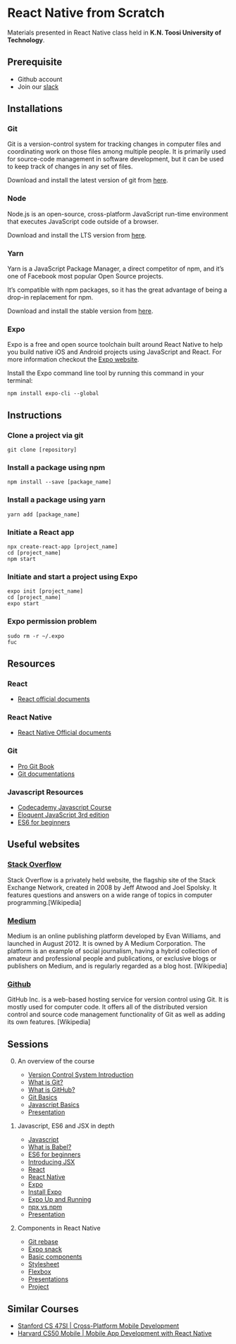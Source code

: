 # React Native from Scratch

Materials presented in React Native class held in **K.N. Toosi University of Technology**.

## Prerequisite

* Github account
* Join our [slack](https://join.slack.com/t/kntureactnative/shared_invite/enQtNDc3MDQwMjc5MTQxLTVmNWEwNGU4YmI5NjY4MDkwNGQ3OTZhNTkzZDk2NTZjYWM5MTI2MGI5OTVkMGJlYzcyODMwY2RiNWI5NDMxYTc) 

## Installations

### Git
Git is a version-control system for tracking changes in computer files and coordinating work on those files among multiple people. It is primarily used for source-code management in software development, but it can be used to keep track of changes in any set of files.

Download and install the latest version of git from [here](https://git-scm.com/downloads).

### Node
Node.js is an open-source, cross-platform JavaScript run-time environment that executes JavaScript code outside of a browser.

Download and install the LTS version from [here](https://nodejs.org/en/).

### Yarn
Yarn is a JavaScript Package Manager, a direct competitor of npm, and it’s one of Facebook most popular Open Source projects.

It’s compatible with npm packages, so it has the great advantage of being a drop-in replacement for npm.

Download and install the stable version from [here](https://yarnpkg.com/en/docs/install).

### Expo
Expo is a free and open source toolchain built around React Native to help you build native iOS and Android projects using JavaScript and React. For more information checkout the [Expo website](https://expo.io).

Install the Expo command line tool by running this command in your terminal: 

`npm install expo-cli --global`

## Instructions

### Clone a project via git
	git clone [repository]

### Install a package using npm
	npm install --save [package_name]

### Install a package using yarn
	yarn add [package_name]
	
### Initiate a React app
	npx create-react-app [project_name]
	cd [project_name]
	npm start

### Initiate and start a project using Expo
	expo init [project_name]
	cd [project_name]
	expo start
	
### Expo permission problem
	sudo rm -r ~/.expo
	fuc
	
## Resources

### React

* [React official documents](https://reactjs.org/)

### React Native

* [React Native Official documents](https://facebook.github.io/react-native/docs/)

### Git

* [Pro Git Book](https://git-scm.com/book/en/v2)
* [Git documentations](https://git-scm.com/docs)

### Javascript Resources
* [Codecademy Javascript Course](https://www.codecademy.com/learn/learn-javascript)
* [Eloquent JavaScript 3rd edition](http://eloquentjavascript.net/)
* [ES6 for beginners](https://codeburst.io/es6-tutorial-for-beginners-5f3c4e7960be)

## Useful websites

### [Stack Overflow](https://stackoverflow.com/)

Stack Overflow is a privately held website, the flagship site of the Stack Exchange Network, created in 2008 by Jeff Atwood and Joel Spolsky. It features questions and answers on a wide range of topics in computer programming.[Wikipedia]

### [Medium](http://medium.com)

Medium is an online publishing platform developed by Evan Williams, and launched in August 2012. It is owned by A Medium Corporation. The platform is an example of social journalism, having a hybrid collection of amateur and professional people and publications, or exclusive blogs or publishers on Medium, and is regularly regarded as a blog host. [Wikipedia]

### [Github](https://github.com/)

GitHub Inc. is a web-based hosting service for version control using Git. It is mostly used for computer code. It offers all of the distributed version control and source code management functionality of Git as well as adding its own features. [Wikipedia]

## Sessions

0. An overview of the course
	- [Version Control System Introduction](https://www.youtube.com/watch?v=zbKdDsNNOhg)
	- [What is Git?](https://vimeo.com/41381741)
	- [What is GitHub?](https://www.youtube.com/watch?v=w3jLJU7DT5E)
	- [Git Basics](./Git.md)
	- [Javascript Basics](./JS.md)
	- [Presentation](https://www.slideshare.net/AmirAhangari1/react-native-from-scratch-session-00)

1. Javascript, ES6 and JSX in depth
	- [Javascript](http://eloquentjavascript.net/)
	- [What is Babel?](https://babeljs.io/docs/en/)
	- [ES6 for beginners](https://codeburst.io/es6-tutorial-for-beginners-5f3c4e7960be)
	- [Introducing JSX](https://reactjs.org/docs/introducing-jsx.html)
	- [React](https://reactjs.org/)
	- [React Native](https://facebook.github.io/react-native/)
	- [Expo](http://expo.io)
	- [Install Expo](https://docs.expo.io/versions/v31.0.0/introduction/installation)
	- [Expo Up and Running](https://docs.expo.io/versions/v31.0.0/workflow/up-and-running)
	- [npx vs npm](https://medium.com/@sibeeshvenu/npm-vs-npx-f737dea2fb4)
	- [Presentation](https://www.slideshare.net/AmirAhangari1/react-native-from-scratch-session-01)

2. Components in React Native
	- [Git rebase](https://www.youtube.com/watch?v=TymF3DpidJ8)
	- [Expo snack](https://snack.expo.io/)
	- [Basic components](https://facebook.github.io/react-native/docs/components-and-apis#basic-components)
	- [Stylesheet](https://facebook.github.io/react-native/docs/stylesheet)
	- [Flexbox](https://facebook.github.io/react-native/docs/flexbox)
	- [Presentations](https://www.slideshare.net/AmirAhangari1/react-native-from-scratch-session-02)
	- [Project](https://github.com/triplea24/kntu-react-native-calculator)


## Similar Courses

- [Stanford CS 47SI | Cross-Platform Mobile Development ](https://web.stanford.edu/class/cs47si/)
- [Harvard CS50 Mobile | Mobile App Development with React Native](https://cs50.github.io/mobile/)
<!--stackedit_data:
eyJoaXN0b3J5IjpbLTE5MTEwMjM4ODgsLTEwNDQwODIyMTZdfQ
==
-->